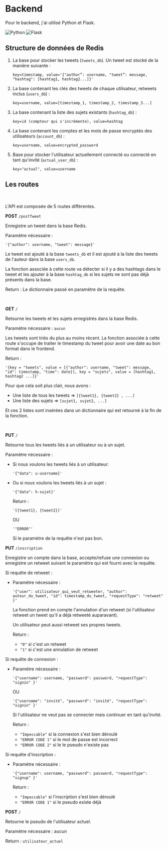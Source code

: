 # Backend

Pour le backend, j'ai utilisé Python et Flask. 

![Python](https://img.shields.io/badge/python-3670A0?style=for-the-badge&logo=python&logoColor=ffdd54)
![Flask](https://img.shields.io/badge/flask-%23000.svg?style=for-the-badge&logo=flask&logoColor=white)


## Structure de données de Redis

1. La base pour stocker les tweets (`tweets_db`). Un tweet est stocké de la manière suivante :
   ```
   key=timestamp, value='{"author”: username, "tweet”: message, "hashtag": [hashtag1, hashtag2...]}'
   ```
   
2. La base contenant les clés des tweets de chaque utilisateur, retweets inclus (`users_db`) :
   ```
   key=username, value=[timestamp_1, timestamp_2, timestamp_3...]
   ```
   
3. La base contenant la liste des sujets existants (`hashtag_db`) :
   ```
   key=id (compteur qui s'incrémente), value=hashtag
   ```
   
4. La base contenant les comptes et les mots de passe encryptés des utilisateurs (`account_db`) :
   ```
   key=username, value=encrypted_password
   ```
   
5. Base pour stocker l'utilisateur actuellement connecté ou connecté en tant qu'invité (`actual_user_db`) :
   ```
   key="actual", value=username
   ```
   
   
   
## Les routes
&nbsp;

L'API est composée de 5 routes différentes.

**POST** `/postTweet`

Enregistre un tweet dans la base Redis.

Paramètre nécessaire : 
```
'{"author": username, "tweet": message}'
```

Le tweet est ajouté à la base `tweets_db` et il est ajouté à la liste des tweets de l'auteur dans la base `users_db`.

La fonction associée à cette route va détecter si il y a des hashtags dans le tweet et les ajouter à la base `hashtag_db` si les sujets ne sont pas déjà présents dans la base.

Return : Le dictionnaire passé en paramètre de la requête.

&nbsp;
   
   
**GET** `/`

Retourne les tweets et les sujets enregistrés dans la base Redis.

Paramètre nécessaire : `aucun`

Les tweets sont triés du plus au moins récent. La fonction associée à cette route s'occupe de traiter le timestamp du tweet pour avoir une date au bon format dans le frontend.

Return : 
```
'{key = "tweets", value = [{"author": username, "tweet": message, "id": timestamp, "time": date}], key = "sujets", value = [hashtag1, hashtag2 ...]}'
```
Pour que cela soit plus clair, nous avons :
* Une liste de tous les tweets => `[{tweet1}, {tweet2} , ...]`
* Une liste des sujets => `[sujet1, sujet2, ...]`

Et ces 2 listes sont insérées dans un dictionnaire qui est retourné à la fin de la fonction.

&nbsp;


**PUT** `/`

Retourne tous les tweets liés à un utilisateur ou à un sujet.

Paramètre nécessaire :

* Si nous voulons les tweets liés à un utilisateur:
  ```
  '{"data": u-username}'
  ```

* Ou si nous voulons les tweets liés à un sujet :
  ```
  '{"data": h-sujet}'
  ```
  
  Return : 
  ```
  '[{tweet1}, {tweet2}]'
  ```
  
  OU 
  ```
  '"ERROR"'
  ```
  Si le paramètre de la requête n'est pas bon.
  
  
  

**PUT** `/inscription`

Enregistre un compte dans la base, accepte/refuse une connexion ou enregistre un retweet suivant le paramètre qui est fourni avec la requête.

Si requête de retweet :
  
  * Paramètre nécessaire :
    ```
    '{"user": utilisateur_qui_veut_retweeter, "author": auteur_du_tweet, "id": timestamp_du_tweet, "requestType": "retweet" }'
    ```
    
    La fonction prend en compte l'annulation d'un retweet (si l'utilisateur retweet un tweet qu'il a déjà retweeté auparavant).
    
    Un utilisateur peut aussi retweet ses propres tweets.
    
    Return : 
    * `"0"` si c'est un retweet
    * `"1"` si c'est une annulation de retweet
     
    
    
Si requête de connexion :
  
  * Paramètre nécessaire :
    ```
    '{"username": username, "password": password, "requestType": "signin" }'
    ```
    
    OU
    
    ```
    '{"username": "invité", "password": "invité", "requestType": "signin" }'
    ```
    
    Si l'utilisateur ne veut pas se connecter mais continuer en tant qu'invité.
    
    Return : 
    * `"Impeccable"` si la connexion s'est bien déroulé
    * `"ERROR CODE 1"` si le mot de passe est incorrect
    * `"ERROR CODE 2"` si le le pseudo n'existe pas


Si requête d'inscription :
  
  * Paramètre nécessaire :
    ```
    '{"username": username, "password": password, "requestType": "signup" }'
    ```
    
    Return : 
    * `"Impeccable"` si l'inscription s'est bien déroulé
    * `"ERROR CODE 1"` si le pseudo existe déjà



**POST** `/`

Retourne le pseudo de l'utilisateur actuel.

Paramètre nécessaire : aucun

Return : `utilisateur_actuel`






   
   

   
   
   
   

  
